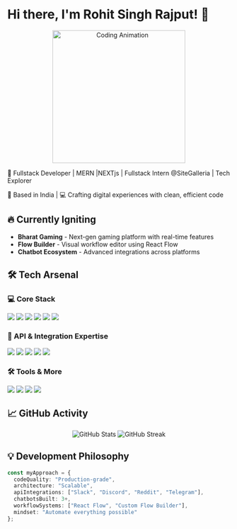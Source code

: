 # Hi there, I'm Rohit Singh Rajput! 👋

<div align="center">
  <img src="https://media.giphy.com/media/qgQUggAC3Pfv687qPC/giphy.gif" width="300" alt="Coding Animation">
</div>

🚀 Fullstack Developer | MERN |NEXTjs | Fullstack Intern @SiteGalleria | Tech Explorer

📍 Based in India | 💻 Crafting digital experiences with clean, efficient code

## 🔥 Currently Igniting
- **Bharat Gaming** - Next-gen gaming platform with real-time features
- **Flow Builder** - Visual workflow editor using React Flow
- **Chatbot Ecosystem** - Advanced integrations across platforms

## 🛠️ Tech Arsenal

### 💻 Core Stack
<div>
  <img src="https://img.shields.io/badge/-JavaScript-F7DF1E?style=for-the-badge&logo=javascript&logoColor=black">
  <img src="https://img.shields.io/badge/-TypeScript-3178C6?style=for-the-badge&logo=typescript&logoColor=white">
  <img src="https://img.shields.io/badge/-React-61DAFB?style=for-the-badge&logo=react&logoColor=black">
  <img src="https://img.shields.io/badge/-Next.js-000000?style=for-the-badge&logo=next.js&logoColor=white">
  <img src="https://img.shields.io/badge/-Node.js-339933?style=for-the-badge&logo=node.js&logoColor=white">
  <img src="https://img.shields.io/badge/-MongoDB-47A248?style=for-the-badge&logo=mongodb&logoColor=white">
</div>

### 🔌 API & Integration Expertise
<div>
  <img src="https://img.shields.io/badge/-Slack_API-4A154B?style=for-the-badge&logo=slack&logoColor=white">
  <img src="https://img.shields.io/badge/-Discord_API-5865F2?style=for-the-badge&logo=discord&logoColor=white">
  <img src="https://img.shields.io/badge/-Reddit_API-FF4500?style=for-the-badge&logo=reddit&logoColor=white">
  <img src="https://img.shields.io/badge/-Telegram_API-26A5E4?style=for-the-badge&logo=telegram&logoColor=white">
  <img src="https://img.shields.io/badge/-Chatbots-FF6699?style=for-the-badge&logo=chatbot&logoColor=white">
</div>

### 🛠️ Tools & More
<div>
  <img src="https://img.shields.io/badge/-React_Flow-61DAFB?style=for-the-badge&logo=react&logoColor=black">
  <img src="https://img.shields.io/badge/-Tailwind_CSS-38B2AC?style=for-the-badge&logo=tailwind-css&logoColor=white">
  <img src="https://img.shields.io/badge/-Git-F05032?style=for-the-badge&logo=git&logoColor=white">
  <img src="https://img.shields.io/badge/-Docker-2496ED?style=for-the-badge&logo=docker&logoColor=white">
</div>

## 📈 GitHub Activity
<div align="center">
  <img src="https://github-readme-stats.vercel.app/api?username=codewithrohitrajput&show_icons=true&theme=radical&hide=contribs&include_all_commits=true" alt="GitHub Stats">
  <img src="https://github-readme-streak-stats.herokuapp.com/?user=codewithrohitrajput&theme=radical" alt="GitHub Streak">
</div>

## 💡 Development Philosophy
```typescript
const myApproach = {
  codeQuality: "Production-grade",
  architecture: "Scalable",
  apiIntegrations: ["Slack", "Discord", "Reddit", "Telegram"],
  chatbotsBuilt: 3+,
  workflowSystems: ["React Flow", "Custom Flow Builder"],
  mindset: "Automate everything possible"
};
